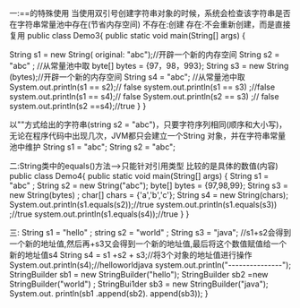 一:==的特殊使用
当使用双引号创建字符串对象的时候，系统会检查该字符串是否在字符串常量池中存在(节省内存空间)
不存在:创建
存在:不会重新创建，而是直接复用
public class Demo3{
public static void main(String[] args) {

String s1 = new String( original: "abc");//开辟一个新的内存空间
String s2 = "abc" ; //从常量池中取
byte[] bytes = {97，98，993};
String s3 = new String (bytes);//开辟一个新的内存空间
String s4 = "abc"; //从常量池中取
System.out.println(s1 == s2);// false
system.out.println(s1 == s3) ;//false
system.out.println(s1 == s4);// false
System.out.println(s2 == s3) ;// false
system.out.println(s2 ==s4);//true
    }
}

以""方式给出的字符串(string s2 = "abc")，只要字符序列相同(顺序和大小写)，无论在程序代码中出现几次，JVM都只会建立一个String 对象，并在字符串常量池中维护
String s1 = "abc";
String s2 = "abc";


二:String类中的equals()方法-->只能针对引用类型
比较的是具体的数值(内容)
public class Demo4{
public static void main(String[] args) {
String s1 = "abc" ;
String s2 = new String("abc");
byte[] bytes = {97,98,99};
String s3 = new String(bytes) ;
char[] chars = {'a','b','c'};
String s4 = new String(chars);
System.out.println(s1.equals(s2));//true
system.out.println(s1.equals(s3)) ;//true
system.out.println(s1.equals(s4));//true
}
}

三:
String s1 = "hello" ;
string s2 = "world" ;
String s3 = "java";
//s1+s2会得到一个新的地址值,然后再+s3又会得到一个新的地址值,最后将这个数值赋值给一个新的地址值s4
String s4 = s1 +s2 + s3;//将3个对象的地址值进行操作
System.out.println(s4);//helloworldjava
system.out.println("---------------");
StringBuilder sb1 = new StringBuilder("hello");
StringBuilder sb2 =new StringBuilder("world") ;
StringBui1der sb3 = new StringBuilder("java");
System.out. println(sb1 .append(sb2). append(sb3));
}

